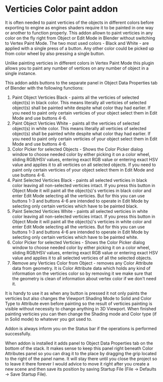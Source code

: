 # Verticies Color paint addon

It is often needed to paint verticies of the objects in different colors before exporting to engine as engines shaders require it to be painted in one way or another to function properly. This addon allown to paint verticies in any color on the fly right from Object or Edit Mode in Blender without switching to Vertex Paint Mode. The two most used colors - Black and White - are applied with a single press of a button. Any other color could be picked up from color wheel by also pressing a single button.

Unlike painting verticies in different colors in Vertex Paint Mode this plugin allows you to paint any number of vertices on any number of object in a single instance.

This addon adds buttons to the separate panel in Object Data Properties tab of Blender with the following functions:

1. Paint Object Verticies Black - paints all the verticies of selected object(s) in black color. This means literally all verticies of selected object(s) shall be painted white despite what color thay had earlier. If you need to paint only certain verticies of your object select them in Edit Mode and use buttons 4-6.
2. Paint Object Verticies White - paints all the verticies of selected object(s) in white color. This means literally all verticies of selected object(s) shall be painted white despite what color thay had earlier. If you need to paint only certain verticies of your object select them in Edit Mode and use buttons 4-6.
3. Color Picker for selected Objects - Shows the Color Picker dialog window to choose needed color by either picking it on a color wheel, sliding RGB/HSV values, entering exact RGB value or entering exact HSV value and applies it to all verticies on all selected objects. If you need to paint only certain verticies of your object select them in Edit Mode and use buttons 4-6.
4. Paint Selected Verticies Black - paints all selected verticies in black color leaving all non-selected verticies intact. If you press this button in Object Mode it will paint all the object(s)'s verticies in black color and enter Edit Mode selecting all the verticies. But for this you can use buttons 1-3 and buttons 4-6 are intended to operate in Edit Mode by selecting only certain verticies which have to be painted black.
5. Paint Selected Verticies White - paints all selected verticies in white color leaving all non-selected verticies intact. If you press this button in Object Mode it will paint all the object(s)'s verticies in white color and enter Edit Mode selecting all the verticies. But for this you can use buttons 1-3 and buttons 4-6 are intended to operate in Edit Mode by selecting only certain verticies which have to be painted white.
6. Color Picker for selected Verticies - Shows the Color Picker dialog window to choose needed color by either picking it on a color wheel, sliding RGB/HSV values, entering exact RGB value or entering exact HSV value and applies it to all selected verticies of all the selected objects.
7. Remove any Verticies Color from Object - removes any Color Attribute data from geometry. It is Color Attribute data which holds any kind of information on the verticies color so by removing it we make sure that the geometry is clean of information about vertex color if we don't need it.

It is handy to use it as when any button is pressed it not only paints the verticies but also changes the Viewport Shading Mode to Solid and Color Type to Attribute even before painting so the result of verticies painting is visible without necessity to change anything in 3D Viewport. When finished painting verticies you can then change the Shading mode and Color type (if in Solid mode) to whatever you got used to.

Addon is always inform you on the Status bar if the operations is performed successfully.

When addon is installed it adds panel to Object Data Properties tab on the bottom of the stack. It makes sense to keep this panel right beneath Color Attributes panel so you can drag it to the place by dragging the grip located to the right of the panel name. It will stay there until you close the project so to leave it there forever I would advice to move it right after you create a new scene and then save its position by saving Startup File (File -> Defaults -> Save Startup File).
